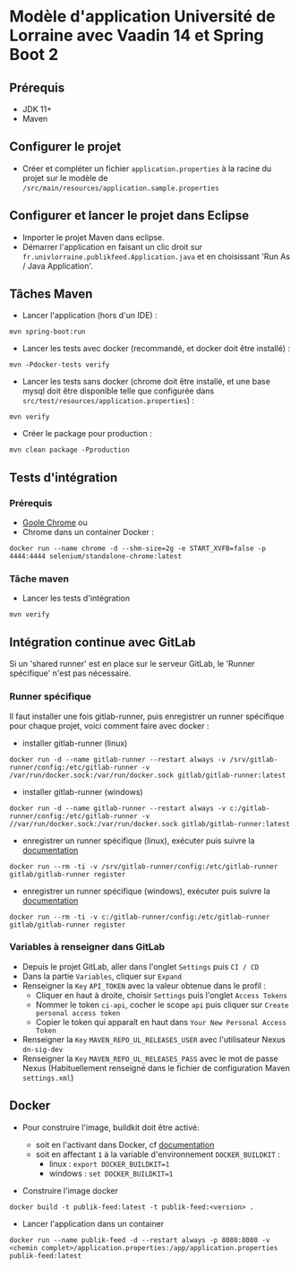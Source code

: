 # Modèle d'application Université de Lorraine avec Vaadin 14 et Spring Boot 2

## Prérequis
- JDK 11+
- Maven

## Configurer le projet
- Créer et compléter un fichier `application.properties` à la racine du projet sur le modèle de `/src/main/resources/application.sample.properties`

## Configurer et lancer le projet dans Eclipse
- Importer le projet Maven dans eclipse.
- Démarrer l'application en faisant un clic droit sur `fr.univlorraine.publikfeed.Application.java` et en choisissant 'Run As / Java Application'.

## Tâches Maven
- Lancer l'application (hors d'un IDE) :

```
mvn spring-boot:run
```

- Lancer les tests avec docker (recommandé, et docker doit être installé) :

```
mvn -Pdocker-tests verify
```

- Lancer les tests sans docker (chrome doit être installé, et une base mysql doit être disponible telle que configurée dans `src/test/resources/application.properties`) :

```
mvn verify
```

- Créer le package pour production :

```
mvn clean package -Pproduction
```

## Tests d'intégration
### Prérequis
- [Goole Chrome](https://www.google.com/chrome)
ou
- Chrome dans un container Docker :

```
docker run --name chrome -d --shm-size=2g -e START_XVFB=false -p 4444:4444 selenium/standalone-chrome:latest
```

### Tâche maven
- Lancer les tests d'intégration

```
mvn verify
```

## Intégration continue avec GitLab
Si un 'shared runner' est en place sur le serveur GitLab, le 'Runner spécifique' n'est pas nécessaire.
### Runner spécifique
Il faut installer une fois gitlab-runner, puis enregistrer un runner spécifique pour chaque projet, voici comment faire avec docker :
- installer gitlab-runner (linux)

```
docker run -d --name gitlab-runner --restart always -v /srv/gitlab-runner/config:/etc/gitlab-runner -v /var/run/docker.sock:/var/run/docker.sock gitlab/gitlab-runner:latest
```
- installer gitlab-runner (windows)

```
docker run -d --name gitlab-runner --restart always -v c:/gitlab-runner/config:/etc/gitlab-runner -v //var/run/docker.sock:/var/run/docker.sock gitlab/gitlab-runner:latest
```
- enregistrer un runner spécifique (linux), exécuter puis suivre la [documentation](https://docs.gitlab.com/runner/register/index.html)

```
docker run --rm -ti -v /srv/gitlab-runner/config:/etc/gitlab-runner gitlab/gitlab-runner register
```

- enregistrer un runner spécifique (windows), exécuter puis suivre la [documentation](https://docs.gitlab.com/runner/register/index.html)

```
docker run --rm -ti -v c:/gitlab-runner/config:/etc/gitlab-runner gitlab/gitlab-runner register
```

### Variables à renseigner dans GitLab
- Depuis le projet GitLab, aller dans l'onglet `Settings` puis `CI / CD`
- Dans la partie `Variables`, cliquer sur `Expand`
- Renseigner la `Key` `API_TOKEN` avec la valeur obtenue dans le profil :
    - Cliquer en haut à droite, choisir `Settings` puis l'onglet `Access Tokens`
    - Nommer le token `ci-api`, cocher le scope `api` puis cliquer sur `Create personal access token`
    - Copier le token qui apparaît en haut dans `Your New Personal Access Token`
- Renseigner la `Key` `MAVEN_REPO_UL_RELEASES_USER` avec l'utilisateur Nexus `dn-sig-dev`
- Renseigner la `Key` `MAVEN_REPO_UL_RELEASES_PASS` avec le mot de passe Nexus (Habituellement renseigné dans le fichier de configuration Maven `settings.xml`)

## Docker
- Pour construire l'image, buildkit doit être activé:
    - soit en l'activant dans Docker, cf [documentation](https://docs.docker.com/develop/develop-images/#to-enable-buildkit-builds)
    - soit en affectant `1` à la variable d'environnement `DOCKER_BUILDKIT` :
      - linux : `export DOCKER_BUILDKIT=1`
      - windows : `set DOCKER_BUILDKIT=1`


- Construire l'image docker

```
docker build -t publik-feed:latest -t publik-feed:<version> .
```

- Lancer l'application dans un container

```
docker run --name publik-feed -d --restart always -p 8080:8080 -v <chemin complet>/application.properties:/app/application.properties publik-feed:latest
```
